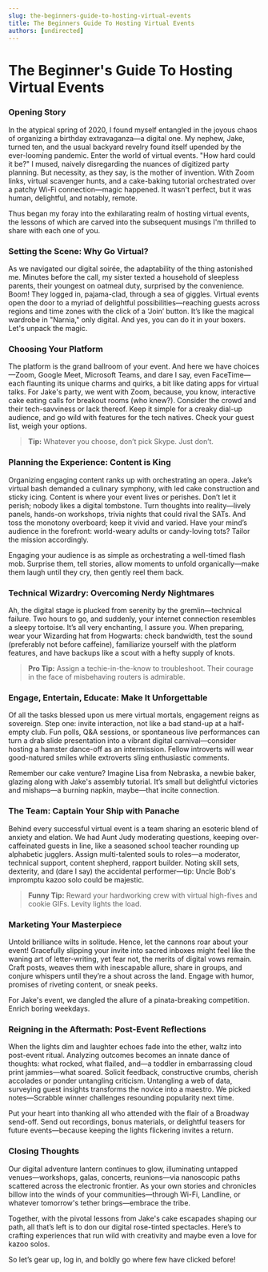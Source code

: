 ```yaml
---
slug: the-beginners-guide-to-hosting-virtual-events
title: The Beginners Guide To Hosting Virtual Events
authors: [undirected]
---
```



# The Beginner's Guide To Hosting Virtual Events

### Opening Story

In the atypical spring of 2020, I found myself entangled in the joyous chaos of organizing a birthday extravaganza—a digital one. My nephew, Jake, turned ten, and the usual backyard revelry found itself upended by the ever-looming pandemic. Enter the world of virtual events. "How hard could it be?" I mused, naively disregarding the nuances of digitized party planning. But necessity, as they say, is the mother of invention. With Zoom links, virtual scavenger hunts, and a cake-baking tutorial orchestrated over a patchy Wi-Fi connection—magic happened. It wasn't perfect, but it was human, delightful, and notably, remote.

Thus began my foray into the exhilarating realm of hosting virtual events, the lessons of which are carved into the subsequent musings I'm thrilled to share with each one of you.

### Setting the Scene: Why Go Virtual?

As we navigated our digital soirée, the adaptability of the thing astonished me. Minutes before the call, my sister texted a household of sleepless parents, their youngest on oatmeal duty, surprised by the convenience. Boom! They logged in, pajama-clad, through a sea of giggles. Virtual events open the door to a myriad of delightful possibilities—reaching guests across regions and time zones with the click of a ‘Join’ button. It’s like the magical wardrobe in "Narnia," only digital. And yes, you can do it in your boxers. Let's unpack the magic.

### Choosing Your Platform

The platform is the grand ballroom of your event. And here we have choices—Zoom, Google Meet, Microsoft Teams, and dare I say, even FaceTime—each flaunting its unique charms and quirks, a bit like dating apps for virtual talks. For Jake's party, we went with Zoom, because, you know, interactive cake eating calls for breakout rooms (who knew?). Consider the crowd and their tech-savviness or lack thereof. Keep it simple for a creaky dial-up audience, and go wild with features for the tech natives. Check your guest list, weigh your options.

> **Tip:** Whatever you choose, don’t pick Skype. Just don’t.

### Planning the Experience: Content is King

Organizing engaging content ranks up with orchestrating an opera. Jake’s virtual bash demanded a culinary symphony, with led cake construction and sticky icing. Content is where your event lives or perishes. Don’t let it perish; nobody likes a digital tombstone. Turn thoughts into reality—lively panels, hands-on workshops, trivia nights that could rival the SATs. And toss the monotony overboard; keep it vivid and varied. Have your mind’s audience in the forefront: world-weary adults or candy-loving tots? Tailor the mission accordingly.

Engaging your audience is as simple as orchestrating a well-timed flash mob. Surprise them, tell stories, allow moments to unfold organically—make them laugh until they cry, then gently reel them back.

### Technical Wizardry: Overcoming Nerdy Nightmares

Ah, the digital stage is plucked from serenity by the gremlin—technical failure. Two hours to go, and suddenly, your internet connection resembles a sleepy tortoise. It’s all very enchanting, I assure you. When preparing, wear your Wizarding hat from Hogwarts: check bandwidth, test the sound (preferably not before caffeine), familiarize yourself with the platform features, and have backups like a scout with a hefty supply of knots.

> **Pro Tip:** Assign a techie-in-the-know to troubleshoot. Their courage in the face of misbehaving routers is admirable.

### Engage, Entertain, Educate: Make It Unforgettable

Of all the tasks blessed upon us mere virtual mortals, engagement reigns as sovereign. Step one: invite interaction, not like a bad stand-up at a half-empty club. Fun polls, Q&A sessions, or spontaneous live performances can turn a drab slide presentation into a vibrant digital carnival—consider hosting a hamster dance-off as an intermission. Fellow introverts will wear good-natured smiles while extroverts sling enthusiastic comments.

Remember our cake venture? Imagine Lisa from Nebraska, a newbie baker, glazing along with Jake's assembly tutorial. It’s small but delightful victories and mishaps—a burning napkin, maybe—that incite connection.

### The Team: Captain Your Ship with Panache

Behind every successful virtual event is a team sharing an esoteric blend of anxiety and elation. We had Aunt Judy moderating questions, keeping over-caffeinated guests in line, like a seasoned school teacher rounding up alphabetic jugglers. Assign multi-talented souls to roles—a moderator, technical support, content shepherd, rapport builder. Noting skill sets, dexterity, and (dare I say) the accidental performer—tip: Uncle Bob's impromptu kazoo solo could be majestic.

> **Funny Tip:** Reward your hardworking crew with virtual high-fives and cookie GIFs. Levity lights the load.

### Marketing Your Masterpiece

Untold brilliance wilts in solitude. Hence, let the cannons roar about your event! Gracefully slipping your invite into sacred inboxes might feel like the waning art of letter-writing, yet fear not, the merits of digital vows remain. Craft posts, weaves them with inescapable allure, share in groups, and conjure whispers until they’re a shout across the land. Engage with humor, promises of riveting content, or sneak peeks.

For Jake's event, we dangled the allure of a pinata-breaking competition. Enrich boring weekdays.

### Reigning in the Aftermath: Post-Event Reflections

When the lights dim and laughter echoes fade into the ether, waltz into post-event ritual. Analyzing outcomes becomes an innate dance of thoughts: what rocked, what flailed, and—a toddler in embarrassing cloud print jammies—what soared. Solicit feedback, constructive crumbs, cherish accolades or ponder untangling criticism. Untangling a web of data, surveying guest insights transforms the novice into a maestro. We picked notes—Scrabble winner challenges resounding popularity next time.

Put your heart into thanking all who attended with the flair of a Broadway send-off. Send out recordings, bonus materials, or delightful teasers for future events—because keeping the lights flickering invites a return.

### Closing Thoughts

Our digital adventure lantern continues to glow, illuminating untapped venues—workshops, galas, concerts, reunions—via nanoscopic paths scattered across the electronic frontier. As your own stories and chronicles billow into the winds of your communities—through Wi-Fi, Landline, or whatever tomorrow's tether brings—embrace the tribe.

Together, with the pivotal lessons from Jake's cake escapades shaping our path, all that’s left is to don our digital rose-tinted spectacles. Here’s to crafting experiences that run wild with creativity and maybe even a love for kazoo solos.

So let’s gear up, log in, and boldly go where few have clicked before!